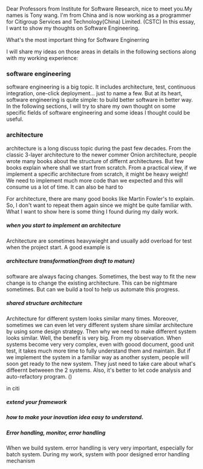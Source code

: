 Dear Professors from Institute for Software Research, 
nice to meet you.My names is Tony wang. I'm from China and is now working as a programmer for Citigroup Services and Technology(China) Limited. (CSTC)
In this essay, I want to show my thoughts on Software Engineering.


What's the most important thing for Software Enginerring



I will share my ideas on those areas in details in the following sections along with my working experience:
### software engineering
software engineering is a big topic. It includes architecture, test, continuous integration, one-click deployment... just to name 
a few. But at its heart, software engineering is quite simple: to build better software in better way. In the following sections, I
will try to share my own thought on some specific fields of software engineering and some ideas I thought could be useful.


### architecture
architecture is a long discuss topic during the past few decades. From the classic 3-layer architecture to the newer commer Onion
architecture, people wrote many books about the structure of differnt architectures. But few books explain where shall we start
from scratch. From a practical view, if we implement a specific architecture from scratch, it might be heavy weight! We need to
implement much more code than we expected and this will consume us a lot of time. It can also be hard to 


For architecture, there are many good books like Martin Fowler's <Patterns of Enterprise Application Architecture> to explain.
So, I don't want to repeat them again since we might be quite familiar with. What I want to show here is some thing I found 
during my daily work.

##### when you start to implement an architecture
Architecture are sometimes heavywieght and usually add overload for test when the project start. A good example is  

##### architecture transformation(from draft to mature)
software are always facing changes. Sometimes, the best way to fit the new change is to change the existing architecture. This
can be nightmare sometimes. But can we build a tool to help us automate this progress.

##### shared structure architecture
Architecture for different system looks similar many times. Moreover, sometimes we can even let very different system share
similar architecture by using some design strategy. Then why we need to make different system looks similar. Well, the benefit
is very big. From my observation. When systems become very very complex, even with goood document, good unit test, it takes much
more time to fully understand them and maintain. But if we implement the system in a familiar way as another system, people will
soon get ready to the new system. They just need to take care about what's diffeernt betweeen the 2 systems. Also, it's better
to let code analysis and auto-refactory program. ()

in citi

##### extend your framework


##### how to make your inovation idea easy to understand.


##### Error handling, monitor, error handling
When we build system. error handling is very very important, especially for batch system. During my work, system
with poor designed error handling mechanism


